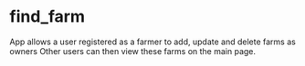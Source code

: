 # find_farm
App allows a user registered as a farmer to add, update and delete farms as owners
Other users can then view these farms on the main page.
